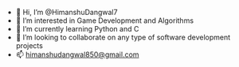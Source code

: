- 👋 Hi, I’m @HimanshuDangwal7
- 👀 I’m interested in Game Development and Algorithms
- 🌱 I’m currently learning Python and C
- 💞️ I’m looking to collaborate on any type of software development projects
- 📫 himanshudangwal850@gmail.com

<!---
HimanshuDangwal7/HimanshuDangwal7 is a ✨ special ✨ repository because its `README.md` (this file) appears on your GitHub profile.
You can click the Preview link to take a look at your changes.
--->
